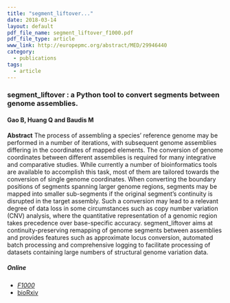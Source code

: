 ```yaml
---
title: "segment_liftover..."
date: 2018-03-14
layout: default
pdf_file_name: segment_liftover_f1000.pdf
pdf_file_type: article
www_link: http://europepmc.org/abstract/MED/29946440
category:
  - publications
tags:
  - article
---
```


### segment_liftover : a Python tool to convert segments between genome assemblies.
#### Gao B, Huang Q and Baudis M

**Abstract** The process of assembling a species’ reference genome may be performed in a number of iterations, with subsequent genome assemblies differing in the coordinates of mapped elements. The conversion of genome coordinates between different assemblies is required for many integrative and comparative studies. While currently a number of bioinformatics tools are available to accomplish this task, most of them are tailored towards the conversion of single genome coordinates. When converting the boundary positions of segments spanning larger genome regions, segments may be mapped into smaller sub-segments if the original segment’s continuity is disrupted in the target assembly. Such a conversion may lead to a relevant degree of data loss in some circumstances such as copy number variation (CNV) analysis, where the quantitative representation of a genomic region takes precedence over base-specific accuracy. segment_liftover aims at continuity-preserving remapping of genome segments between assemblies and provides features such as approximate locus conversion, automated batch processing and comprehensive logging to facilitate processing of datasets containing large numbers of structural genome variation data.

##### Online
* [_F1000_](https://f1000research.com/articles/7-319/v2)
* [bioRxiv](https://www.biorxiv.org/content/early/2018/03/01/274084)
